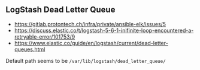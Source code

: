 ## LogStash Dead Letter Queue
- https://gitlab.protontech.ch/infra/private/ansible-elk/issues/5
- https://discuss.elastic.co/t/logstash-5-6-1-inifinite-loop-encountered-a-retryable-error/101753/9
- https://www.elastic.co/guide/en/logstash/current/dead-letter-queues.html


Default path seems to be `/var/lib/logstash/dead_letter_queue/`
